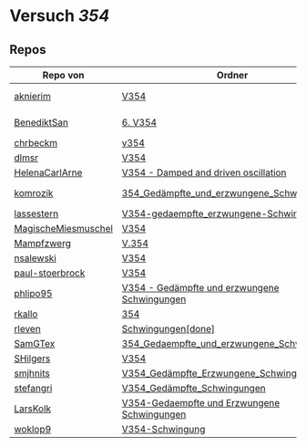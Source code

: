 # Versuch *354*

## Repos

|                     Repo von                     |                                                                                       Ordner                                                                                       |                                                                                                                                             PDFs                                                                                                                                              |
|--------------------------------------------------|------------------------------------------------------------------------------------------------------------------------------------------------------------------------------------|-----------------------------------------------------------------------------------------------------------------------------------------------------------------------------------------------------------------------------------------------------------------------------------------------|
|[aknierim](../repo/aknierim)                      |[V354](https://github.com/aknierim/AP/tree/master/WiSe/V354)                                                                                                                        |[V354 - Gedämpfte und erzwungene Schwingungen.pdf](https://github.com/aknierim/AP/blob/master/Protokolle/V354%20-%20Ged%C3%A4mpfte%20und%20erzwungene%20Schwingungen.pdf)                                                                                                                      |
|[BenediktSan](../repo/BenediktSan)                |[6. V354](https://github.com/BenediktSan/AnfaengerPraktikum2020/tree/main/Versuche%20Semester%203/6.%20V354)                                                                        |[V354.pdf](https://github.com/BenediktSan/AnfaengerPraktikum2020/blob/main/Versuche%20Semester%203/6.%20V354/V354.pdf)<br/>[altV354.pdf](https://github.com/BenediktSan/AnfaengerPraktikum2020/blob/main/Versuche%20Semester%203/6.%20V354/altV354.pdf)                                        |
|[chrbeckm](../repo/chrbeckm)                      |[v354](https://github.com/chrbeckm/anfaenger-praktikum/tree/master/v354)                                                                                                            |–                                                                                                                                                                                                                                                                                              |
|[dlmsr](../repo/dlmsr)                            |[V354](https://github.com/dlmsr/praktikum/tree/master/V354)                                                                                                                         |–                                                                                                                                                                                                                                                                                              |
|[HelenaCarlArne](../repo/HelenaCarlArne)          |[V354 - Damped and driven oscillation](https://github.com/HelenaCarlArne/ProtokolleAP/tree/master/V354%20-%20Damped%20and%20driven%20oscillation)                                   |–                                                                                                                                                                                                                                                                                              |
|[komrozik](../repo/komrozik)                      |[354_Gedämpfte_und_erzwungene_Schwinungen](https://github.com/komrozik/AP2019/tree/master/354_Ged%C3%A4mpfte_und_erzwungene_Schwinungen)                                            |[Messwerte354.pdf](https://github.com/komrozik/AP2019/blob/master/354_Ged%C3%A4mpfte_und_erzwungene_Schwinungen/Messwerte354.pdf)<br/>[V354_Gedaempfe_Schwinung.pdf](https://github.com/komrozik/AP2019/blob/master/354_Ged%C3%A4mpfte_und_erzwungene_Schwinungen/V354_Gedaempfe_Schwinung.pdf)|
|[lassestern](../repo/lassestern)                  |[V354-gedaempfte_erzwungene-Schwingungen](https://github.com/lassestern/praktikum-david-lasse/tree/master/V354-gedaempfte_erzwungene-Schwingungen)                                  |[Theorie354.pdf](https://github.com/lassestern/praktikum-david-lasse/blob/master/V354-gedaempfte_erzwungene-Schwingungen/Theorie354.pdf)                                                                                                                                                       |
|[MagischeMiesmuschel](../repo/MagischeMiesmuschel)|[V354](https://github.com/MagischeMiesmuschel/AnfaengerPraktikum/tree/master/V354)                                                                                                  |–                                                                                                                                                                                                                                                                                              |
|[Mampfzwerg](../repo/Mampfzwerg)                  |[V.354](https://github.com/Mampfzwerg/Praktikum/tree/master/V.354)                                                                                                                  |[main.pdf](https://github.com/Mampfzwerg/Praktikum/blob/master/V.354/latex-template/main.pdf)                                                                                                                                                                                                  |
|[nsalewski](../repo/nsalewski)                    |[V354](https://github.com/nsalewski/laboratory/tree/master/V354)                                                                                                                    |–                                                                                                                                                                                                                                                                                              |
|[paul-stoerbrock](../repo/paul-stoerbrock)        |[V354](https://github.com/paul-stoerbrock/Praktikum/tree/master/V354)                                                                                                               |–                                                                                                                                                                                                                                                                                              |
|[phlipo95](../repo/phlipo95)                      |[V354 - Gedämpfte und erzwungene Schwingungen](https://github.com/phlipo95/AP-Praktikum/tree/master/V354%20-%20Ged%C3%A4mpfte%20und%20erzwungene%20Schwingungen)                    |–                                                                                                                                                                                                                                                                                              |
|[rkallo](../repo/rkallo)                          |[354](https://github.com/rkallo/APWS1718/tree/master/354)                                                                                                                           |[main_fertig.pdf](https://github.com/rkallo/APWS1718/blob/master/354/main_fertig.pdf)                                                                                                                                                                                                          |
|[rleven](../repo/rleven)                          |[Schwingungen[done]](https://github.com/rleven/richard_joell_Praktikum/tree/master/Schwingungen[done])                                                                              |–                                                                                                                                                                                                                                                                                              |
|[SamGTex](../repo/SamGTex)                        |[354_Gedaempfte_und_erzwungene_Schwingungen](https://github.com/SamGTex/Physik_Praktikum_Samuel_Max/tree/master/354_Gedaempfte_und_erzwungene_Schwingungen)                         |–                                                                                                                                                                                                                                                                                              |
|[SHilgers](../repo/SHilgers)                      |[V354](https://github.com/SHilgers/Praktikum2/tree/master/V354)                                                                                                                     |–                                                                                                                                                                                                                                                                                              |
|[smjhnits](../repo/smjhnits)                      |[V354_Gedämpfte_Erzwungene_Schwingungen](https://github.com/smjhnits/Praktikum_TU_D_16-17/tree/master/Anf%C3%A4ngerpraktikum/Protokolle/V354_Ged%C3%A4mpfte_Erzwungene_Schwingungen)|[V354.pdf](https://github.com/smjhnits/Praktikum_TU_D_16-17/blob/master/Anf%C3%A4ngerpraktikum/Fertige%20Protokolle/V354.pdf)                                                                                                                                                                  |
|[stefangri](../repo/stefangri)                    |[V354_Gedämpfte_Schwingungen](https://github.com/stefangri/s_s_productions/tree/master/PHY341/V354_Ged%C3%A4mpfte_Schwingungen)                                                     |–                                                                                                                                                                                                                                                                                              |
|[LarsKolk](../repo/LarsKolk)                      |[V354-Gedaempfte und Erzwungene Schwingungen](https://github.com/LarsKolk/Anfaengerpraktikum/tree/master/V354-Gedaempfte%20und%20Erzwungene%20Schwingungen)                         |[V354-altp.pdf](https://github.com/LarsKolk/Anfaengerpraktikum/blob/master/V354-Gedaempfte%20und%20Erzwungene%20Schwingungen/V354-altp.pdf)<br/>[main.pdf](https://github.com/LarsKolk/Anfaengerpraktikum/blob/master/V354-Gedaempfte%20und%20Erzwungene%20Schwingungen/main.pdf)              |
|[woklop9](../repo/woklop9)                        |[V354-Schwingung](https://github.com/woklop9/Anfaengerpraktikum/tree/master/V354-Schwingung)                                                                                        |–                                                                                                                                                                                                                                                                                              |
